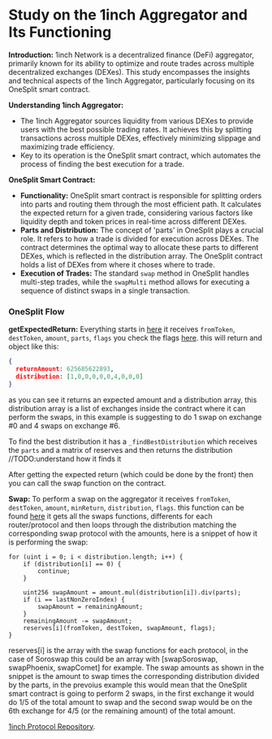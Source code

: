# Study on the 1inch Aggregator and Its Functioning

**Introduction:**
1inch Network is a decentralized finance (DeFi) aggregator, primarily known for its ability to optimize and route trades across multiple decentralized exchanges (DEXes). This study encompasses the insights and technical aspects of the 1inch Aggregator, particularly focusing on its OneSplit smart contract.

**Understanding 1inch Aggregator:**
- The 1inch Aggregator sources liquidity from various DEXes to provide users with the best possible trading rates. It achieves this by splitting transactions across multiple DEXes, effectively minimizing slippage and maximizing trade efficiency.
- Key to its operation is the OneSplit smart contract, which automates the process of finding the best execution for a trade.

**OneSplit Smart Contract:**
- **Functionality:** OneSplit smart contract is responsible for splitting orders into parts and routing them through the most efficient path. It calculates the expected return for a given trade, considering various factors like liquidity depth and token prices in real-time across different DEXes.
- **Parts and Distribution:** The concept of 'parts' in OneSplit plays a crucial role. It refers to how a trade is divided for execution across DEXes. The contract determines the optimal way to allocate these parts to different DEXes, which is reflected in the distribution array. The OneSplit contract holds a list of DEXes from where it choses where to trade.
- **Execution of Trades:** The standard `swap` method in OneSplit handles multi-step trades, while the `swapMulti` method allows for executing a sequence of distinct swaps in a single transaction.


### OneSplit Flow
**getExpectedReturn:** Everything starts in [here](https://github.com/1inch/1inchProtocol/blob/811f7b69b67d1d9657e3e9c18a2e97f3e2b2b33a/OneSplitAudit.full.sol#L806) it receives `fromToken`, `destToken`, `amount`, `parts`, `flags` you check the flags [here](https://github.com/1inch/1inchProtocol/blob/811f7b69b67d1d9657e3e9c18a2e97f3e2b2b33a/OneSplitAudit.full.sol#L723). this will return and object like this: 
```json
{
  returnAmount: 625685622893,
  distribution: [1,0,0,0,0,0,4,0,0,0]
}
```
as you can see it returns an expected amount and a distribution array, this distribution array is a list of exchanges inside the contract where it can perform the swaps, in this example is suggesting to do 1 swap on exchange #0 and 4 swaps on exchange #6.

To find the best distribution it has a `_findBestDistribution` which receives the `parts` and a matrix of reserves and then returns the distribution //TODO:understand how it finds it

After getting the expected return (which could be done by the front) then you can call the swap function on the contract.

**Swap:** To perform a swap on the aggregator it receives `fromToken`, `destToken`, `amount`, `minReturn`, `distribution`, `flags`. this function can be found [here](https://github.com/1inch/1inchProtocol/blob/811f7b69b67d1d9657e3e9c18a2e97f3e2b2b33a/OneSplit.full.sol#L3782) it gets all the swaps functions, differents for each router/protocol and then loops through the distribution matching the corresponding swap protocol with the amounts, here is a snippet of how it is performing the swap:
```solidity
for (uint i = 0; i < distribution.length; i++) {
    if (distribution[i] == 0) {
        continue;
    }

    uint256 swapAmount = amount.mul(distribution[i]).div(parts);
    if (i == lastNonZeroIndex) {
        swapAmount = remainingAmount;
    }
    remainingAmount -= swapAmount;
    reserves[i](fromToken, destToken, swapAmount, flags);
}
```
reserves[i] is the array with the swap functions for each protocol, in the case of Soroswap this could be an array with [swapSoroswap, swapPhoenix, swapComet] for example. The swap amounts as shown in the snippet is the amount to swap times the corresponding distribution divided by the parts, in the prevoius example this would mean that the OneSplit smart contract is going to perform 2 swaps, in the first exchange it would do 1/5 of the total amount to swap and the second swap would be on the 6th exchange for 4/5 (or the remaining amount) of the total amount.


[1inch Protocol Repository](https://github.com/1inch/1inchProtocol).